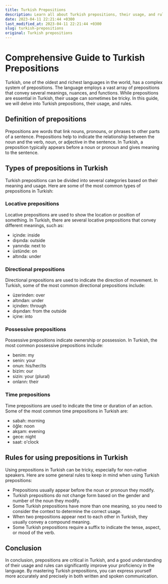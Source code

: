 ```yaml
---
title: Turkish Prepositions
description: Learn all about Turkish prepositions, their usage, and rules in this comprehensive guide.
date: 2023-04-11 22:21:44 +0300
last_modified_at: 2023-04-11 22:21:44 +0300
slug: turkish-prepositions
original: Turkish prepositions
---
```

# Comprehensive Guide to Turkish Prepositions

Turkish, one of the oldest and richest languages in the world, has a complex system of prepositions. The language employs a vast array of prepositions that convey several meanings, nuances, and functions. While prepositions are essential in Turkish, their usage can sometimes be tricky. In this guide, we will delve into Turkish prepositions, their usage, and rules.

## Definition of prepositions

Prepositions are words that link nouns, pronouns, or phrases to other parts of a sentence. Prepositions help to indicate the relationship between the noun and the verb, noun, or adjective in the sentence. In Turkish, a preposition typically appears before a noun or pronoun and gives meaning to the sentence.

## Types of prepositions in Turkish

Turkish prepositions can be divided into several categories based on their meaning and usage. Here are some of the most common types of prepositions in Turkish:

### Locative prepositions

Locative prepositions are used to show the location or position of something. In Turkish, there are several locative prepositions that convey different meanings, such as:

- içinde: inside
- dışında: outside
- yanında: next to
- üstünde: on
- altında: under

### Directional prepositions

Directional prepositions are used to indicate the direction of movement. In Turkish, some of the most common directional prepositions include:

- üzerinden: over
- altından: under
- içinden: through
- dışından: from the outside
- içine: into

### Possessive prepositions

Possessive prepositions indicate ownership or possession. In Turkish, the most common possessive prepositions include:

- benim: my
- senin: your
- onun: his/her/its
- bizim: our
- sizin: your (plural)
- onların: their

### Time prepositions

Time prepositions are used to indicate the time or duration of an action. Some of the most common time prepositions in Turkish are:

- sabah: morning
- öğle: noon
- akşam: evening
- gece: night
- saat: o'clock

## Rules for using prepositions in Turkish

Using prepositions in Turkish can be tricky, especially for non-native speakers. Here are some general rules to keep in mind when using Turkish prepositions:

- Prepositions usually appear before the noun or pronoun they modify.
- Turkish prepositions do not change form based on the gender and number of the noun they modify.
- Some Turkish prepositions have more than one meaning, so you need to consider the context to determine the correct usage.
- When two prepositions appear next to each other in Turkish, they usually convey a compound meaning.
- Some Turkish prepositions require a suffix to indicate the tense, aspect, or mood of the verb.

## Conclusion

In conclusion, prepositions are critical in Turkish, and a good understanding of their usage and rules can significantly improve your proficiency in the language. By mastering Turkish prepositions, you can express yourself more accurately and precisely in both written and spoken communication.